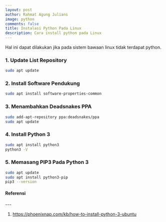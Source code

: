 ```yaml
---
layout: post
author: Rahmat Agung Julians
image: python
comments: false
title: Instalasi Python Pada Linux
description: Cara install python pada Linux
---
```


Hal ini dapat dilakukan jika pada sistem bawaan linux tidak terdapat python.

### 1. Update List Repository
```bash
sudo apt update
```

### 2. Install Software Pendukung
```bash
sudo apt install software-properties-common
```

### 3. Menambahkan Deadsnakes PPA
```bash
sudo add-apt-repository ppa:deadsnakes/ppa
sudo apt update
```

### 4. Install Python 3
```bash
sudo apt install python3
python3 -V
```

### 5. Memasang PIP3 Pada Python 3
```bash
sudo apt update
sudo apt install python3-pip
pip3 --version
```

<h4><b class="title-referensi">Referensi</b></h4> 
--- 
<ol class="referensi">
    <li>
        <a href="https://phoenixnap.com/kb/how-to-install-python-3-ubuntu">https://phoenixnap.com/kb/how-to-install-python-3-ubuntu</a>
    </li>
</ol>
